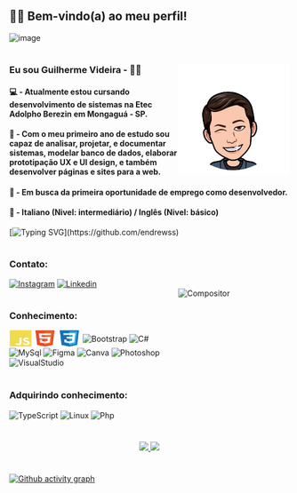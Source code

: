 ## 👋🏻 Bem-vindo(a) ao meu perfil!

![image](https://user-images.githubusercontent.com/123119430/223731708-7c2216db-5e5a-4688-814f-e6e7243fd990.png)

#

 
<img align="right" alt="Avatar" height="200" width="200"  src="https://github.com/GuilhermeVideira/GuilhermeVideira/blob/main/Avatar/Guilherme%20Videira.png?raw=true" />


### Eu sou Guilherme Videira - 🧑🏻‍

#### 💻 - Atualmente estou cursando desenvolvimento de sistemas na Etec Adolpho Berezin em Mongaguá - SP. 

#### 📑 - Com o meu primeiro ano de estudo sou capaz de analisar, projetar, e documentar sistemas, modelar banco de dados, elaborar prototipação UX e UI design, e também desenvolver páginas e sites para a web. 

#### 💼 - Em busca da primeira oportunidade de emprego como desenvolvedor. 

#### 👅 - Italiano (Nivel: intermediário) / Inglês (Nivel: básico)
 

[![Typing SVG](https://readme-typing-svg.herokuapp.com?font=Fira+Code&size=30&pause=1000&color=238972&center=true&vCenter=true&width=1000&lines=Welcome%2C+My+name+is+Guilherme+Videira!;I'm+16+years+old.;I'm+from+Brazil%2C+Mongaguá+-+SP.;I+study+systems+development!+;at+Etec+Adolpho+Berezin!;Follw+we!)](https://github.com/endrewss)


#
### Contato:
<div> 
  <a href="https://www.instagram.com/guiiziin07/" target="_blank"><img alt="Instagram" src="https://img.shields.io/badge/-Instagram-%23E4405F?style=for-the-badge&logo=instagram&logoColor=white" target="_blank"></a> 
  <a href="https://www.linkedin.com/in/guilherme-videira-5b147b238/" target="_blank"><img alt="Linkedin" src="https://img.shields.io/badge/-LinkedIn-%230077B5?style=for-the-badge&logo=linkedin&logoColor=white" target="_blank"></a>
  
<div>
<img align="right" alt="Compositor" height="200" width="200"  src="https://cdn.jsdelivr.net/gh/devicons/devicon/icons/phalcon/phalcon-original.svg" />
</div>
          
  #
   ### Conhecimento:
  <img align="center" alt="Js" height="30" width="40" src="https://raw.githubusercontent.com/devicons/devicon/master/icons/javascript/javascript-plain.svg">
  <img align="center" alt="HTML" height="30" width="40" src="https://raw.githubusercontent.com/devicons/devicon/master/icons/html5/html5-original.svg">
  <img align="center" alt="CSS" height="30" width="40" src="https://raw.githubusercontent.com/devicons/devicon/master/icons/css3/css3-original.svg">
   <img align="center" alt="Bootstrap" height="30" width="40" src="https://cdn.jsdelivr.net/gh/devicons/devicon/icons/bootstrap/bootstrap-plain-wordmark.svg" />
  <img  align="center" alt="C#" height="30" width="40" src="https://cdn.jsdelivr.net/gh/devicons/devicon/icons/csharp/csharp-original.svg" />
  <img  align="center" alt="MySql" height="30" width="40" src="https://cdn.jsdelivr.net/gh/devicons/devicon/icons/mysql/mysql-original.svg" />
   <img align="center" alt="Figma" height="30" width="40"  src="https://cdn.jsdelivr.net/gh/devicons/devicon/icons/figma/figma-original.svg" />
    <img align="center" alt="Canva" height="30" width="40" src="https://cdn.jsdelivr.net/gh/devicons/devicon/icons/canva/canva-original.svg" />
   <img align="center" alt="Photoshop" height="30" width="40" src="https://cdn.jsdelivr.net/gh/devicons/devicon/icons/photoshop/photoshop-plain.svg" />
   <img align="center" alt="VisualStudio" height="30" width="40" src="https://cdn.jsdelivr.net/gh/devicons/devicon/icons/visualstudio/visualstudio-plain.svg" />
          
</div>

#

 ### Adquirindo conhecimento:
<img align="center" alt="TypeScript" height="30" width="40" src="https://cdn.jsdelivr.net/gh/devicons/devicon/icons/typescript/typescript-original.svg" /> <img align="center" alt="Linux" height="30" width="40" src="https://cdn.jsdelivr.net/gh/devicons/devicon/icons/linux/linux-original.svg" />
 <img align="center" alt="Php" height="30" width="40" src="https://cdn.jsdelivr.net/gh/devicons/devicon/icons/php/php-original.svg">
</div>
                  
# 
 <div align="center">
  <a href="https://github.com/GuilhermeVideira">
  <img height="180em" src="https://github-readme-stats.vercel.app/api?username=GuilhermeVideira&theme=gotham&show_icons=true&include_all_commits=true&hide_border=true"/>
  <img height="180em" src="https://github-readme-stats.vercel.app/api/top-langs/?username=GuilhermeVideira&theme=gotham&hide_border=true&layout=compact&langs_count=10"/>
</div>

#
 
![Github activity graph](https://github-readme-activity-graph.cyclic.app/graph?username=GuilhermeVideira&theme=gotham&hide_border=true)

#

